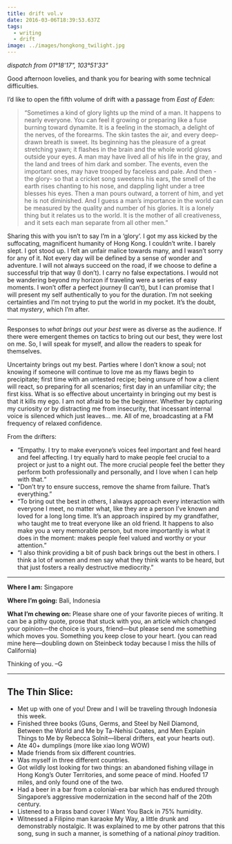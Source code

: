 ```yaml
---
title: drift vol.v
date: 2016-03-06T18:39:53.637Z
tags:
  - writing
  - drift
image: ../images/hongkong_twilight.jpg
---
```


_dispatch from 01°18'17", 103°51'33"_

Good afternoon lovelies, and thank you for bearing with some technical difficulties.

I’d like to open the fifth volume of drift with a passage from _East of Eden_:

> “Sometimes a kind of glory lights up the mind of a man. It happens to nearly everyone. You can feel it growing or preparing like a fuse burning toward dynamite. It is a feeling in the stomach, a delight of the nerves, of the forearms. The skin tastes the air, and every deep-drawn breath is sweet. Its beginning has the pleasure of a great stretching yawn; it flashes in the brain and the whole world glows outside your eyes. A man may have lived all of his life in the gray, and the land and trees of him dark and somber. The events, even the important ones, may have trooped by faceless and pale. And then -the glory- so that a cricket song sweetens his ears, the smell of the earth rises chanting to his nose, and dappling light under a tree blesses his eyes. Then a man pours outward, a torrent of him, and yet he is not diminished. And I guess a man’s importance in the world can be measured by the quality and number of his glories. It is a lonely thing but it relates us to the world. It is the mother of all creativeness, and it sets each man separate from all other men.”

Sharing this with you isn’t to say I’m in a ‘glory’. I got my ass kicked by the suffocating, magnificent humanity of Hong Kong. I couldn’t write. I barely slept. I got stood up. I felt an unfair malice towards many, and I wasn’t sorry for any of it. Not every day will be defined by a sense of wonder and adventure. I will not always succeed on the road, if we choose to define a successful trip that way (I don’t). I carry no false expectations. I would not be wandering beyond my horizon if traveling were a series of easy moments. I won’t offer a perfect journey (I can’t), but I can promise that I will present my self authentically to you for the duration. I’m not seeking certainties and I’m not trying to put the world in my pocket. It’s the doubt, that _mystery_, which I’m after.

---

Responses to _what brings out your best_ were as diverse as the audience. If there were emergent themes on tactics to bring out our best, they were lost on me. So, I will speak for myself, and allow the readers to speak for themselves.

Uncertainty brings out my best. Parties where I don’t know a soul; not knowing if someone will continue to love me as my flaws begin to precipitate; first time with an untested recipe; being unsure of how a client will react, so preparing for all scenarios; first day in an unfamiliar city; the first kiss. What is so effective about uncertainty in bringing out my best is that it kills my ego. I am not afraid to be the beginner. Whether by capturing my curiosity or by distracting me from insecurity, that incessant internal voice is silenced which just leaves… me. All of me, broadcasting at a FM frequency of relaxed confidence.

From the drifters:

- “Empathy. I try to make everyone’s voices feel important and feel heard and feel affecting. I try equally hard to make people feel crucial to a project or just to a night out. The more crucial people feel the better they perform both professionally and personally, and I love when I can help with that.“
- "Don’t try to ensure success, remove the shame from failure. That’s everything.”
- “To bring out the best in others, I always approach every interaction with everyone I meet, no matter what, like they are a person I’ve known and loved for a long long time. It’s an approach inspired by my grandfather, who taught me to treat everyone like an old friend. It happens to also make you a very memorable person, but more importantly is what it does in the moment: makes people feel valued and worthy or your attention.”
- “I also think providing a bit of push back brings out the best in others. I think a lot of women and men say what they think wants to be heard, but that just fosters a really destructive mediocrity.”

---

**Where I am:** Singapore

**Where I’m going:** Bali, Indonesia

**What I’m chewing on:** Please share one of your favorite pieces of writing. It can be a pithy quote, prose that stuck with you, an article which changed your opinion—the choice is yours, friend—but please send me something which moves you. Something you keep close to your heart. (you can read mine here—doubling down on Steinbeck today because I miss the hills of California)

Thinking of you. –G

---

## The Thin Slice:

- Met up with one of you! Drew and I will be traveling through Indonesia this week.
- Finished three books (Guns, Germs, and Steel by Neil Diamond, Between the World and Me by Ta-Nehisi Coates, and Men Explain Things to Me by Rebecca Solnit—liberal drifters, eat your hearts out).
- Ate 40+ dumplings (more like xiao long WOW)
- Made friends from six different countries.
- Was myself in three different countries.
- Got wildly lost looking for two things: an abandoned fishing village in Hong Kong’s Outer Territories, and some peace of mind. Hoofed 17 miles, and only found one of the two.
- Had a beer in a bar from a colonial-era bar which has endured through Singapore’s aggressive modernization in the second half of the 20th century.
- Listened to a brass band cover I Want You Back in 75% humidity.
- Witnessed a Filipino man karaoke My Way, a little drunk and demonstrably nostalgic. It was explained to me by other patrons that this song, sung in such a manner, is something of a national _pinoy_ tradition.
